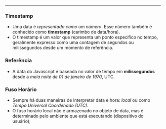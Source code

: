 ___
### Timestamp
- Uma data é *representada como um número*. Esse número também é conhecido como **timestamp** (carimbo de data/hora).
- O timestamp é um valor que representa um ponto específico no tempo, geralmente expresso como uma contagem de segundos ou milissegundos desde um momento de referência.

### Referência
- A data do Javascript é baseada no valor de tempo em **milissegundos** desde a *meia noite de 01 de janeiro de 1970*, UTC.

### Fuso Horário
- Sempre há duas maneiras de interpretar data e hora: *local* ou como *Tempo Universal Coordenado (UTC)*.
- O fuso horário local não é armazenado no objeto de data, mas é determinado pelo ambiente que está executando (dispositivo do usuário);